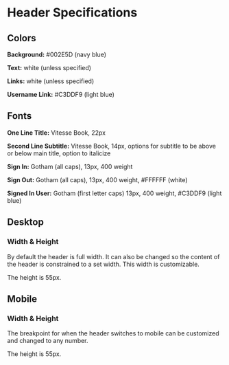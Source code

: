 # Header Specifications

## Colors
__Background:__ #002E5D (navy blue)

__Text:__ white (unless specified)

__Links:__ white (unless specified)

__Username Link:__ #C3DDF9 (light blue)

## Fonts
__One Line Title:__ Vitesse Book, 22px

__Second Line Subtitle:__ Vitesse Book, 14px, options for subtitle to be above or below main title, option to italicize

__Sign In:__ Gotham (all caps), 13px, 400 weight

__Sign Out:__ Gotham (all caps), 13px, 400 weight, #FFFFFF (white)

__Signed In User:__ Gotham (first letter caps) 13px, 400 weight, #C3DDF9 (light blue)

## Desktop

### Width & Height
By default the header is full width. 
It can also be changed so the content of the header is constrained to a set width.
This width is customizable.

The height is 55px.

## Mobile

### Width & Height
The breakpoint for when the header switches to mobile can be customized and changed
to any number.

The height is 55px.
